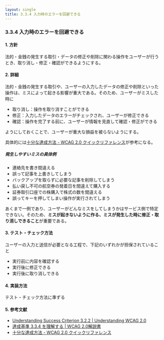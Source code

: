 ```yaml
---
layout: single
title: 3.3.4 入力時のエラーを回避できる
---
```


### 3.3.4 入力時のエラーを回避できる

#### 1. 方針

法的・金銭の発生する取引・データの修正や削除に関わる操作をユーザーが行うとき、取り消し・修正・確認ができるようにする。

#### 2. 詳細

法的・金銭の発生する取引や、ユーザーの入力したデータの修正や削除といった操作は、ミスによって起きる影響が重大である。そのため、ユーザーがミスした時に

- 取り消し：操作を取り消すことができる
- 修正：入力したデータのエラーがチェックされ、ユーザーが修正できる
- 確認：操作を完了する前に、ユーザーが情報を見直して確認・修正ができる

ようにしておくことで、ユーザーが重大な損益を被らないようにする。

具体的には[十分な達成方法 - WCAG 2.0 クイックリファレンス](https://waic.jp/docs/WCAG20/quickref/?showtechniques=334#qr-minimize-error-reversible)が参考になる。

##### 発生しやすいミスの具体例

- 連絡先を書き間違える
- 誤って記事を上書きしてしまう
- バックアップを取らずに必要な記事を削除してしまう
- 払い戻し不可の航空券の発着日を間違えて購入する
- 証券取引口座での株購入で株式の数を間違える
- 誤ってキーを押してしまい操作が実行されてしまう

あくまで一例であり、ユーザーがどんなミスをしてしまうかはサービス側で特定できない。そのため、**ミスが起きないように作る、ミスが発生した時に修正・取り消しできること**が重要である。

#### 3. テスト・チェック方法

ユーザーの入力と送信が必要となる工程で、下記のいずれかが担保されていること

- 実行前に内容を確認する
- 実行後に修正できる
- 実行後に取り消しできる


#### 4. 実装方法

テスト・チェック方法に準ずる

#### 5. 参考文献

- [Understanding Success Criterion 3.2.2 | Understanding WCAG 2.0](https://www.w3.org/TR/UNDERSTANDING-WCAG20/consistent-behavior-unpredictable-change.html)
- [達成基準 3.3.4 を理解する | WCAG 2.0解説書](https://waic.jp/docs/UNDERSTANDING-WCAG20/minimize-error-reversible.html)
- [十分な達成方法 - WCAG 2.0 クイックリファレンス](https://waic.jp/docs/WCAG20/quickref/?showtechniques=334#qr-minimize-error-reversible)
